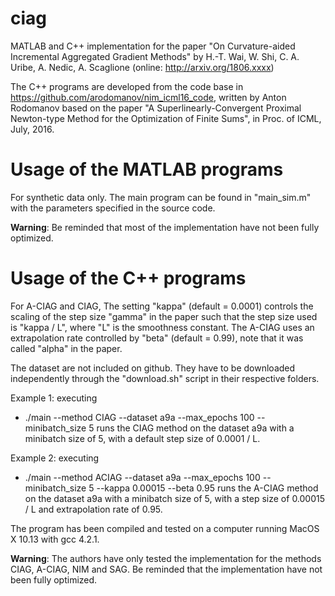 # ciag

MATLAB and C++ implementation for the paper "On Curvature-aided Incremental Aggregated Gradient Methods" by H.-T. Wai, W. Shi, C. A. Uribe, A. Nedic, A. Scaglione (online: http://arxiv.org/1806.xxxx)

The C++ programs are developed from the code base in https://github.com/arodomanov/nim_icml16_code, written by Anton Rodomanov based on the paper "A Superlinearly-Convergent Proximal Newton-type Method for the Optimization of Finite Sums", in Proc. of ICML, July, 2016.

# Usage of the MATLAB programs

For synthetic data only. The main program can be found in "main_sim.m" with the parameters specified in the source code.

<b>Warning</b>: Be reminded that most of the implementation have not been fully optimized.

# Usage of the C++ programs

For A-CIAG and CIAG, The setting "kappa" (default = 0.0001) controls the scaling of the step size "gamma" in the paper such that the step size used is "kappa / L", where "L" is the smoothness constant. The A-CIAG uses an extrapolation rate controlled by "beta" (default = 0.99), note that it was called "alpha" in the paper.

The dataset are not included on github. They have to be downloaded independently through the "download.sh" script in their respective folders.

Example 1: executing
- ./main --method CIAG --dataset a9a --max_epochs 100 --minibatch_size 5
runs the CIAG method on the dataset a9a with a minibatch size of 5, with a default step size of 0.0001 / L.

Example 2: executing
- ./main --method ACIAG --dataset a9a --max_epochs 100 --minibatch_size 5 --kappa 0.00015 --beta 0.95
runs the A-CIAG method on the dataset a9a with a minibatch size of 5, with a step size of 0.00015 / L and extrapolation rate of 0.95.

The program has been compiled and tested on a computer running MacOS X 10.13 with gcc 4.2.1.

<b>Warning</b>: The authors have only tested the implementation for the methods CIAG, A-CIAG, NIM and SAG. Be reminded that the implementation have not been fully optimized.
